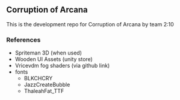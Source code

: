 ## Corruption of Arcana ##

This is the development repo for Corruption of Arcana by team 2:10

### References ###
- Spriteman 3D (when used)
- Wooden UI Assets (unity store)
- Vricevdm fog shaders (via github link)
- fonts
   - BLKCHCRY
   - JazzCreateBubble
   - ThaleahFat_TTF
